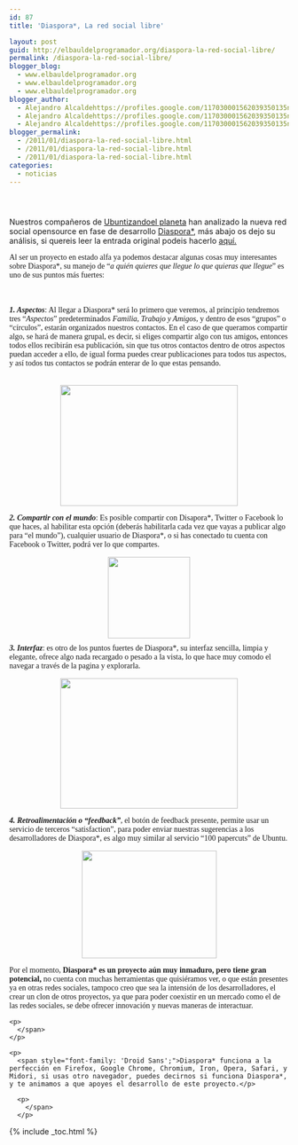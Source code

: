 ```yaml
---
id: 87
title: 'Diaspora*, La red social libre'

layout: post
guid: http://elbauldelprogramador.org/diaspora-la-red-social-libre/
permalink: /diaspora-la-red-social-libre/
blogger_blog:
  - www.elbauldelprogramador.org
  - www.elbauldelprogramador.org
  - www.elbauldelprogramador.org
blogger_author:
  - Alejandro Alcaldehttps://profiles.google.com/117030001562039350135noreply@blogger.com
  - Alejandro Alcaldehttps://profiles.google.com/117030001562039350135noreply@blogger.com
  - Alejandro Alcaldehttps://profiles.google.com/117030001562039350135noreply@blogger.com
blogger_permalink:
  - /2011/01/diaspora-la-red-social-libre.html
  - /2011/01/diaspora-la-red-social-libre.html
  - /2011/01/diaspora-la-red-social-libre.html
categories:
  - noticias
---
```

<div class="icodias" style="padding:1em;">
</div>

Nuestros compañeros de [Ubuntizandoel planeta][1] han analizado la nueva red social opensource en fase de desarrollo [Diaspora*][2], más abajo os dejo su análisis, si quereis leer la entrada original podeis hacerlo [aquí.][3] 

  
<!--more-->

<span style="font-family: 'Droid Sans';">Al ser un proyecto en estado alfa ya podemos destacar algunas cosas muy interesantes sobre Diaspora*, su manejo de &#8220;<i>a quién quieres que llegue lo que quieras que llegue</i>&#8221; es uno de sus puntos más fuertes:</span>

<span style="font-family: 'Droid Sans';"><br /> </span>  
<span style="font-family: 'Droid Sans';"><b><i>1. Aspectos</i></b>: Al llegar a Diaspora* será lo primero que veremos, al principio tendremos tres &#8220;<i>Aspectos</i>&#8221; predeterminados <i>Familia, Trabajo y Amigos</i>, y dentro de esos &#8220;grupos&#8221; o &#8220;círculos&#8221;, estarán organizados nuestros contactos. En el caso de que queramos compartir algo, se hará de manera grupal, es decir, si eliges compartir algo con tus amigos, entonces todos ellos recibirán esa publicación, sin que tus otros contactos dentro de otros aspectos puedan acceder a ello, de igual forma puedes crear publicaciones para todos tus aspectos, y así todos tus contactos se podrán enterar de lo que estas pensando.</span><span style="font-family: 'Droid Sans';"></p> 

<p>
  </span><br /> <a href="http://3.bp.blogspot.com/_MFeNDOG66h4/TSkGeCVzn5I/AAAAAAAAAVE/XBYgNTJRs0g/s1600/37.png" onblur="try {parent.deselectBloggerImageGracefully();} catch(e) {}"><img alt="" border="0" id="BLOGGER_PHOTO_ID_5559982328059764626" src="http://3.bp.blogspot.com/_MFeNDOG66h4/TSkGeCVzn5I/AAAAAAAAAVE/XBYgNTJRs0g/s320/37.png" style="cursor: hand; cursor: pointer; display: block; height: 218px; margin: 0px auto 10px; text-align: center; width: 320px;" /></a>
</p>

<p>
  <span class="Apple-style-span" style="font-family: 'Droid Sans';"><b><i>2. Compartir con el mundo</i></b>: Es posible compartir con Disapora*, Twitter o Facebook lo que haces, al habilitar esta opción (deberás habilitarla cada vez que vayas a publicar algo para &#8220;el mundo&#8221;), cualquier usuario de Diaspora*, o si has conectado tu cuenta con Facebook o Twitter, podrá ver lo que compartes.</span>
</p>

<p>
  <a href="http://4.bp.blogspot.com/_MFeNDOG66h4/TSkHNsoq_kI/AAAAAAAAAVM/xVoeOA3xOhM/s1600/scaled_full_O6z8lXTPgq4d2498332c1743085d00854b.png" onblur="try {parent.deselectBloggerImageGracefully();} catch(e) {}"><img alt="" border="0" id="BLOGGER_PHOTO_ID_5559983146867031618" src="http://4.bp.blogspot.com/_MFeNDOG66h4/TSkHNsoq_kI/AAAAAAAAAVM/xVoeOA3xOhM/s320/scaled_full_O6z8lXTPgq4d2498332c1743085d00854b.png" style="cursor: hand; cursor: pointer; display: block; height: 147px; margin: 0px auto 10px; text-align: center; width: 148px;" /></a><span style="font-family: 'Droid Sans';"><b><i>3. Interfaz</i></b>: es otro de los puntos fuertes de Diaspora*, su interfaz sencilla, limpia y elegante, ofrece algo nada recargado o pesado a la vista, lo que hace muy comodo el navegar a través de la pagina y explorarla.</span>
</p>

<p>
  <a href="http://3.bp.blogspot.com/_MFeNDOG66h4/TSkKRNYn_jI/AAAAAAAAAVc/EporcVNwruU/s1600/50.png" onblur="try {parent.deselectBloggerImageGracefully();} catch(e) {}"><img alt="" border="0" id="BLOGGER_PHOTO_ID_5559986505732587058" src="http://3.bp.blogspot.com/_MFeNDOG66h4/TSkKRNYn_jI/AAAAAAAAAVc/EporcVNwruU/s320/50.png" style="cursor: hand; cursor: pointer; display: block; height: 235px; margin: 0px auto 10px; text-align: center; width: 320px;" /></a>
</p>

<p>
  <span style="font-family: 'Droid Sans';"><b><i>4. Retroalimentación o &#8220;feedback&#8221;</i></b>, el botón de feedback presente, permite usar un servicio de terceros &#8220;satisfaction&#8221;, para poder enviar nuestras sugerencias a los desarrolladores de Diaspora*, es algo muy similar al servicio &#8220;100 papercuts&#8221; de Ubuntu.</span>
</p>

<p>
  <span style="font-family: 'Droid Sans';"></p> 
  
  <p>
    </span>
  </p>
  
  <p>
    <a href="http://4.bp.blogspot.com/_MFeNDOG66h4/TSkI4IXsmhI/AAAAAAAAAVU/oFBDnZ4zJ9g/s1600/04.png" onblur="try {parent.deselectBloggerImageGracefully();} catch(e) {}"><img alt="" border="0" id="BLOGGER_PHOTO_ID_5559984975378160146" src="http://4.bp.blogspot.com/_MFeNDOG66h4/TSkI4IXsmhI/AAAAAAAAAVU/oFBDnZ4zJ9g/s320/04.png" style="cursor: hand; cursor: pointer; display: block; height: 194px; margin: 0px auto 10px; text-align: center; width: 243px;" /></a>
  </p>
  
  <p>
    <span style="font-family: 'Droid Sans';">Por el momento,<b> Diaspora* es un proyecto aún muy inmaduro, pero tiene gran potencial,</b> no cuenta con muchas herramientas que quisiéramos ver, o que están presentes ya en otras redes sociales, tampoco creo que sea la intensión de los desarrolladores, el crear un clon de otros proyectos, ya que para poder coexistir en un mercado como el de las redes sociales, se debe ofrecer innovación y nuevas maneras de interactuar.</span>
  </p>
  
  <p>
    <span style="font-family: 'Droid Sans';"></p> 
    
    <p>
      </span>
    </p>
    
    <p>
      <span style="font-family: 'Droid Sans';">Diaspora* funciona a la perfección en Firefox, Google Chrome, Chromium, Iron, Opera, Safari, y Midori, si usas otro navegador, puedes decirnos si funciona Diaspora*, y te animamos a que apoyes el desarrollo de este proyecto.</p> 
      
      <p>
        </span>
      </p>
      
      

 [1]: http://www.ubuntizandoelplaneta.com/
 [2]: https://joindiaspora.com/
 [3]: http://www.ubuntizandoelplaneta.com/2011/01/probamos-diaspora-la-red-social-libre.html

{% include _toc.html %}
